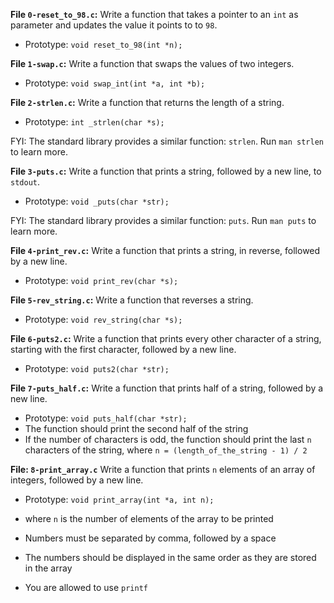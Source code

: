 **File `0-reset_to_98.c`:** Write a function that takes a pointer to an  `int`  as parameter and updates the value it points to to  `98`.

-   Prototype:  `void reset_to_98(int *n);`

**File `1-swap.c`:** Write a function that swaps the values of two integers.

-   Prototype:  `void swap_int(int *a, int *b);`

**File `2-strlen.c`:** Write a function that returns the length of a string.

-   Prototype:  `int _strlen(char *s);`

FYI: The standard library provides a similar function:  `strlen`. Run  `man strlen`  to learn more.

**File `3-puts.c`:** Write a function that prints a string, followed by a new line, to  `stdout`.

-   Prototype:  `void _puts(char *str);`

FYI: The standard library provides a similar function:  `puts`. Run  `man puts`  to learn more.

**File `4-print_rev.c`:** Write a function that prints a string, in reverse, followed by a new line.

-   Prototype:  `void print_rev(char *s);`

**File `5-rev_string.c`:** Write a function that reverses a string.

-   Prototype:  `void rev_string(char *s);`

**File `6-puts2.c`:** Write a function that prints every other character of a string, starting with the first character, followed by a new line.

-   Prototype:  `void puts2(char *str);`

**File `7-puts_half.c`:** Write a function that prints half of a string, followed by a new line.

-   Prototype:  `void puts_half(char *str);`
-   The function should print the second half of the string
-   If the number of characters is odd, the function should print the last  `n`  characters of the string, where  `n = (length_of_the_string - 1) / 2`

**File: `8-print_array.c`** Write a function that prints  `n`  elements of an array of integers, followed by a new line.

-   Prototype:  `void print_array(int *a, int n);`  
    
-   where  `n`  is the number of elements of the array to be printed
-   Numbers must be separated by comma, followed by a space
-   The numbers should be displayed in the same order as they are stored in the array
-   You are allowed to use  `printf`
